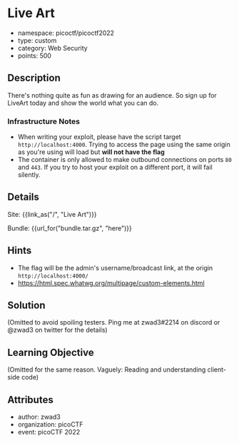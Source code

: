 # Live Art

- namespace: picoctf/picoctf2022
- type: custom
- category: Web Security
- points: 500

## Description

There's nothing quite as fun as drawing for an audience. So sign up for LiveArt
today and show the world what you can do.

### Infrastructure Notes

 - When writing your exploit, please have the script target `http://localhost:4000`. Trying to access the page using the same origin as you're using will load but **will not have the flag**
 - The container is only allowed to make outbound connections on ports `80` and `443`. If you try to host your exploit on a different port, it will fail silently.

## Details

Site: {{link_as("/", "Live Art")}}

Bundle: {{url_for("bundle.tar.gz", "here")}}

## Hints

- The flag will be the admin's username/broadcast link, at the origin `http://localhost:4000/`
- https://html.spec.whatwg.org/multipage/custom-elements.html

## Solution

(Omitted to avoid spoiling testers. Ping me at zwad3#2214 on discord or @zwad3
on twitter for the details)

## Learning Objective

(Omitted for the same reason. Vaguely: Reading and understanding client-side
code)

## Attributes

- author: zwad3
- organization: picoCTF
- event: picoCTF 2022
